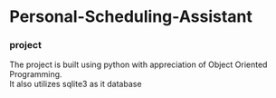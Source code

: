 # Personal-Scheduling-Assistant
### project 

The project is built using python with appreciation of Object Oriented Programming.<br />
It also utilizes sqlite3 as it database
#
